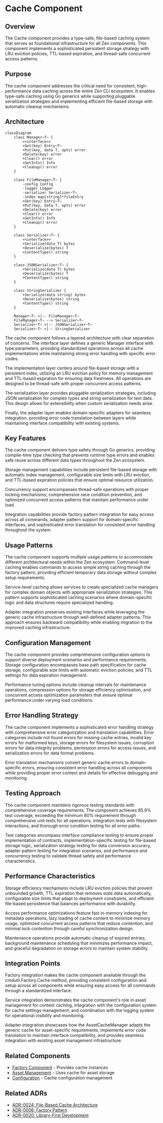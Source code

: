 # Cache Component

## Overview

The Cache component provides a type-safe, file-based caching system that serves as foundational infrastructure for all Zen components. This component implements a sophisticated persistent storage strategy with LRU eviction policies, TTL-based expiration, and thread-safe concurrent access patterns.

## Purpose

The cache component addresses the critical need for consistent, high-performance data caching across the entire Zen CLI ecosystem. It enables type-safe caching using Go generics while supporting pluggable serialization strategies and implementing efficient file-based storage with automatic cleanup mechanisms.

## Architecture

```mermaid
classDiagram
    class Manager~T~ {
        <<interface>>
        +Get(key) Entry~T~
        +Put(key, data T, opts) error
        +Delete(key) error
        +Clear() error
        +GetInfo() Info
        +Cleanup() error
    }
    
    class FileManager~T~ {
        -config Config
        -logger Logger
        -serializer Serializer~T~
        -index map[string]*fileEntry
        +Get(key) Entry~T~
        +Put(key, data T, opts) error
        +Delete(key) error
        +Clear() error
        +GetInfo() Info
        +Cleanup() error
    }
    
    class Serializer~T~ {
        <<interface>>
        +Serialize(data T) bytes
        +Deserialize(bytes) T
        +ContentType() string
    }
    
    class JSONSerializer~T~ {
        +Serialize(data T) bytes
        +Deserialize(bytes) T
        +ContentType() string
    }
    
    class StringSerializer {
        +Serialize(data string) bytes
        +Deserialize(bytes) string
        +ContentType() string
    }
    
    Manager~T~ <|-- FileManager~T~
    FileManager~T~ --> Serializer~T~
    Serializer~T~ <|-- JSONSerializer~T~
    Serializer~T~ <|-- StringSerializer
```

The cache component follows a layered architecture with clear separation of concerns. The interface layer defines a generic Manager interface with type parameters, providing standardized operations across all cache implementations while maintaining strong error handling with specific error codes.

The implementation layer centers around file-based storage with a persistent index, utilizing an LRU eviction policy for memory management and TTL-based expiration for ensuring data freshness. All operations are designed to be thread-safe with proper concurrent access patterns.

The serialization layer provides pluggable serialization strategies, including JSON serialization for complex types and string serialization for text data. This design allows for extensibility when custom serialization needs arise.

Finally, the adapter layer enables domain-specific adapters for seamless integration, providing error code translation between layers while maintaining interface compatibility with existing systems.

## Key Features

The cache component delivers type safety through Go generics, providing compile-time type checking that prevents runtime type errors and enables safe reuse across different data types throughout the Zen ecosystem.

Storage management capabilities include persistent file-based storage with automatic index management, configurable size limits with LRU eviction, and TTL-based expiration policies that ensure optimal resource utilization.

Concurrency support encompasses thread-safe operations with proper locking mechanisms, comprehensive race condition prevention, and optimized concurrent access patterns that maintain performance under load.

Integration capabilities provide factory pattern integration for easy access across all commands, adapter pattern support for domain-specific interfaces, and sophisticated error translation for consistent error handling throughout the system.

## Usage Patterns

The cache component supports multiple usage patterns to accommodate different architectural needs within the Zen ecosystem. Command-level caching enables commands to access simple string caching through the factory pattern, providing efficient temporary data storage without complex setup requirements.

Service-level caching allows services to create specialized cache managers for complex domain objects with appropriate serialization strategies. This pattern supports sophisticated caching scenarios where domain-specific logic and data structures require specialized handling.

Adapter integration preserves existing interfaces while leveraging the generic cache infrastructure through well-defined adapter patterns. This approach ensures backward compatibility while enabling migration to the improved caching infrastructure.

## Configuration Management

The cache component provides comprehensive configuration options to support diverse deployment scenarios and performance requirements. Storage configuration encompasses base path specification for cache storage, configurable size limits with automatic eviction policies, and TTL settings for data expiration management.

Performance tuning options include cleanup intervals for maintenance operations, compression options for storage efficiency optimization, and concurrent access optimization parameters that ensure optimal performance under varying load conditions.

## Error Handling Strategy

The cache component implements a sophisticated error handling strategy with comprehensive error categorization and translation capabilities. Error categories include not found errors for missing cache entries, invalid key errors for malformed keys, storage errors for filesystem issues, corruption errors for data integrity problems, permission errors for access issues, and serialization errors for data format problems.

Error translation mechanisms convert generic cache errors to domain-specific errors, ensuring consistent error handling across all components while providing proper error context and details for effective debugging and monitoring.

## Testing Approach

The cache component maintains rigorous testing standards with comprehensive coverage requirements. The component achieves 85.9% test coverage, exceeding the minimum 80% requirement through comprehensive unit tests for all operations, integration tests with filesystem interactions, and thorough error condition testing for all error paths.

Test categories encompass interface compliance testing to ensure proper implementation of contracts, implementation-specific testing for file-based storage logic, serialization strategy testing for data conversion accuracy, adapter pattern testing for integration scenarios, and performance and concurrency testing to validate thread safety and performance characteristics.

## Performance Characteristics

Storage efficiency mechanisms include LRU eviction policies that prevent unbounded growth, TTL expiration that removes stale data automatically, configurable size limits that adapt to deployment constraints, and efficient file-based persistence that balances performance with durability.

Access performance optimizations feature fast in-memory indexing for metadata operations, lazy loading of cache content to minimize memory usage, optimized concurrent access patterns that reduce contention, and minimal lock contention through careful synchronization design.

Maintenance operations provide automatic cleanup of expired entries, background maintenance scheduling that minimizes performance impact, and graceful degradation on storage errors to maintain system stability.

## Integration Points

Factory integration makes the cache component available through the cmdutil.Factory.Cache method, providing consistent configuration and setup across all components while ensuring easy access for all commands through a standardized interface.

Service integration demonstrates the cache component's role in asset management for content caching, integration with the configuration system for cache settings management, and coordination with the logging system for operational visibility and monitoring.

Adapter integration showcases how the AssetCacheManager adapts the generic cache for asset-specific requirements, implements error code translation to maintain interface compatibility, and provides seamless integration with existing asset management infrastructure.

## Related Components

- [Factory Component](factory.md) - Provides cache instances
- [Asset Management](assets.md) - Uses cache for asset storage
- [Configuration](configuration.md) - Cache configuration management

## Related ADRs

- [ADR-0024: File-Based Cache Architecture](../decisions/ADR-0024-generic-cache-architecture.md)
- [ADR-0006: Factory Pattern](../decisions/ADR-0006-factory-pattern.md)
- [ADR-0020: Library-First Development](../decisions/ADR-0020-library-first.md)
